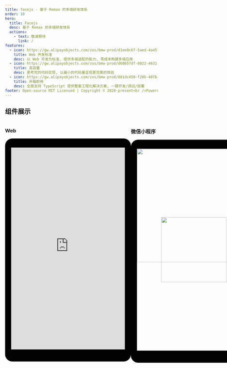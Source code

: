 ```yaml
---
title: facejs - 基于 Remax 的多端研发体系
order: 10
hero:
  title: Facejs
  desc: 基于 Remax 的多端研发体系
  actions:
    - text: 敬请期待
      link: /
features:
  - icon: https://gw.alipayobjects.com/zos/bmw-prod/d1ee0c6f-5aed-4a45-a507-339a4bfe076c/k7bjsocq_w144_h144.png
    title: Web 开发标准
    desc: 以 Web 开发为标准, 提供多端适配的能力, 零成本构建多端应用
  - icon: https://gw.alipayobjects.com/zos/bmw-prod/d60657df-0822-4631-9d7c-e7a869c2f21c/k79dmz3q_w126_h126.png
    title: 高容量
    desc: 更考究的代码实现, 以最小的代码量呈现更完美的体验
  - icon: https://gw.alipayobjects.com/zos/bmw-prod/881dc458-f20b-407b-947a-95104b5ec82b/k79dm8ih_w144_h144.png
    title: 开箱即用
    desc: 全面支持 TypeScript 提供整套工程化解决方案, 一键开发/调试/部署
footer: Open-source MIT Licensed | Copyright © 2020-present<br />Powered by self
---
```


## 组件展示

<div style="display: flex; justify-content: space-between;">
<div>
<h3>Web</h3>
<div style="border-top:30px solid #000; border-bottom: 40px solid #000; border-left: 20px solid #000; border-right: 20px solid #000; border-radius: 24px; width: 375px; height: 667px">
<iframe src="https://face-js.github.io/web/extension.html" style="border: none; width: 375px; height: 667px;"></iframe> </div>
</div>

<div>
<h3>微信小程序</h3>
<div style="border-top:30px solid #000; border-bottom: 40px solid #000; border-left: 20px solid #000; border-right: 20px solid #000; border-radius: 24px; width: 375px; height: 667px; position: relative;">
  <img src="https://cdn.nlark.com/yuque/0/2020/png/214955/1592534189951-b18b23cc-6d4b-4a42-b41d-3a25ad8e7838.png" width="375" />
  <div style="display: flex; align-items: center; justify-content: center; position: absolute; top: 0; left: 0; width: 100%; height: 100%;">
  <img width="215" src="https://cdn.nlark.com/yuque/0/2020/png/214955/1592535183732-e1508eb5-afb7-4c2e-9485-80387c0fbbd3.png" />
  </div>
</div>
</div>
</div>
